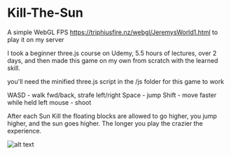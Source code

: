 # Kill-The-Sun
A simple WebGL FPS
https://triphiusfire.nz/webgl/JeremysWorld1.html to play it on my server

I took a beginner three.js course on Udemy, 5.5 hours of lectures, over 2 days, and then made this game on my own from scratch with the learned skill.

you'll need the minified three.js script in the /js folder for this game to work

WASD - walk fwd/back, strafe left/right
Space - jump
Shift - move faster while held
left mouse - shoot

After each Sun Kill the floating blocks are allowed to go higher, you jump higher, and the sun goes higher.  The longer you play the crazier the experience.

![alt text](https://github.com/TriphiusFire/Kill-The-Sun-WebGL-Browser-FPS/blob/master/killthesun.png?raw=true)
